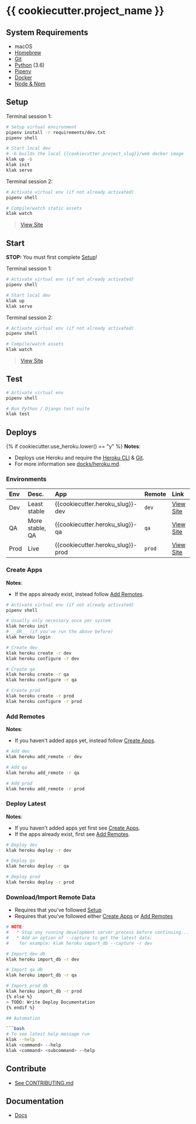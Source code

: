 [Docker for Mac]: https://docs.docker.com/docker-for-mac/install/  "Download Docker for Mac"
[Docker]: https://docs.docker.com/docker-for-mac/install/  "Download Docker for Mac"
[Docker Hub]: https://hub.docker.com/ "Docker Hub Homepage"
[Node & Npm]: https://nodejs.org/en/download/ "Intsall Node"
[Homebrew]: http://brew.sh/ "Homebrew Homepage"
[Heroku]: https://www.heroku.com/ "Heroku Homepage"
[Virtualenv]: https://virtualenv.pypa.io/en/stable/ "Virtualenv Docs"
[Virtualenvwrapper]: https://virtualenvwrapper.readthedocs.io/ "Virtualenvwrapper Docs"
[Pipenv]: https://docs.pipenv.org/ "Pipenv Docs"
[Heroku CLI]: https://devcenter.heroku.com/articles/heroku-cli "Heroku CLI Homepage"
[Git]: https://example.com "Git Homepage"
[Python]: https://example.com "Python Homepage"

# {{ cookiecutter.project_name }}

## System Requirements

- macOS
- [Homebrew]
- [Git]
- [Python] (3.6)
- [Pipenv]
- [Docker]
- [Node & Npm]

## Setup

Terminal session 1:
```bash
# Setup virtual environment
pipenv install -r requirements/dev.txt
pipenv shell

# Start local dev
# -b builds the local {{cookiecutter.project_slug}}/web docker image
klak up -b
klak init
klak serve
```

Terminal session 2:
```bash
# Activate virtual env (if not already activated)
pipenv shell

# Compile/watch static assets
klak watch
```

> [View Site](http://localhost:8000)

## Start

__STOP:__ You must first complete [Setup](#setup)!

Terminal session 1:

```bash
# Activate virtual env (if not already activated)
pipenv shell

# Start local dev
klak up
klak serve
```

Terminal session 2:

```bash
# Activate virtual env (if not already activated)
pipenv shell

# Compile/watch assets
klak watch
```

> [View Site](http://localhost:8000)

## Test

```bash
# Activate virtual env
pipenv shell

# Run Python / Django test suite
klak test
```

## Deploys

{% if cookiecutter.use_heroku.lower() == "y" %}
__Notes__:

* Deploys use Heroku and require the [Heroku CLI] & [Git].
* For more information see [docks/heroku.md](./docs/heroku.md).

### Environments

| Env | Desc. | App | Remote | Link |
| :--  | :-- | :-- | :-- | :-- |
| Dev | Least stable | {{cookiecutter.heroku_slug}}-dev | `dev` | [View Site](https://{{cookiecutter.heroku_slug}}-dev.herokuapp.com)  |
| QA | More stable, QA | {{cookiecutter.heroku_slug}}-qa | `qa` | [View Site](https://{{cookiecutter.heroku_slug}}-qa.herokuapp.com) |
| Prod | Live | {{cookiecutter.heroku_slug}}-prod | `prod` | [View Site](https://{{cookiecutter.heroku_slug}}-prod.herokuapp.com) |

### Create Apps

__Notes__:

* If the apps already exist, instead follow [Add Remotes](#add-remotes).

```bash
# Activate virtual env (if not already activated)
pipenv shell

# Usually only necessary once per system
klak heroku init
# __OR__ (if you've run the above before)
klak heroku login

# Create dev
klak heroku create -r dev
klak heroku configure -r dev

# Create qa
klak heroku create -r qa
klak heroku configure -r qa

# Create prod
klak heroku create -r prod
klak heroku configure -r prod
```

### Add Remotes

__Notes__:

* If you haven't added apps yet, instead follow [Create Apps](#create-apps).

```bash
# Add dev
klak heroku add_remote -r dev

# Add qa
klak heroku add_remote -r qa

# Add prod
klak heroku add_remote -r prod
```

### Deploy Latest

__Notes__:

* If you haven't added apps yet first see [Create Apps](#create-apps).
* If the apps already exist, first see [Add Remotes](#add-remotes).

```bash
# Deploy dev
klak heroku deploy -r dev

# Deploy qa
klak heroku deploy -r qa

# Deploy prod
klak heroku deploy -r prod
```

### Download/Import Remote Data

* Requires that you've followed [Setup](#setup)
* Requires that you've followed either [Create Apps](#create-apps) or [Add Remotes](#add-remotes)

```bash
# NOTE:
#   * Stop any running development server process before continuing...
#   * Add an option of --capture to get the latest data;
#    for example: klak heroku import_db --capture -r dev

# Import dev db
klak heroku import_db -r dev

# Import qa db
klak heroku import_db -r qa

# Import prod db
klak heroku import_db -r prod
{% else %}
> TODO: Write Deploy Documentation
{% endif %}

## Automation

```bash
# To see latest help message run
klak --help
klak <command> --help
klak <command> <subcommand> --help
```

## Contribute

- [See CONTRIBUTING.md](./CONTRIBUTING.md)

## Documentation

- [Docs](./docs)
